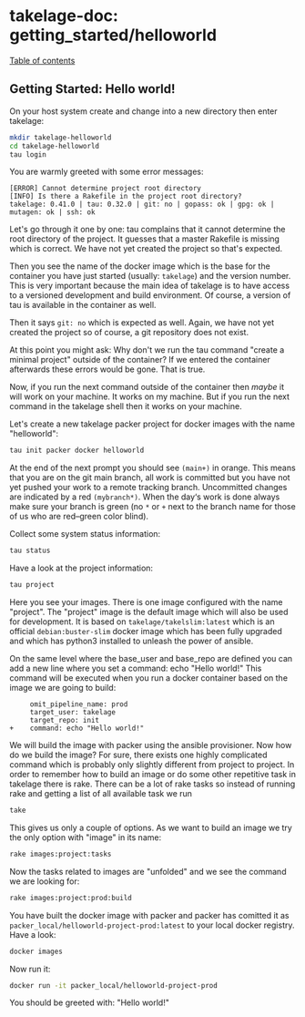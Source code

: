 # takelage-doc: getting_started/helloworld

[Table of contents](../../README.md)

## Getting Started: Hello world!

On your host system create and change into a new directory then enter takelage:

```bash
mkdir takelage-helloworld
cd takelage-helloworld
tau login
```

You are warmly greeted with some error messages:

```
[ERROR] Cannot determine project root directory
[INFO] Is there a Rakefile in the project root directory?
takelage: 0.41.0 | tau: 0.32.0 | git: no | gopass: ok | gpg: ok | mutagen: ok | ssh: ok
```

Let's go through it one by one:
tau complains that it cannot determine the root directory of the project. It guesses that a master Rakefile is missing which is correct. We have not yet created the project so that's expected.

Then you see the name of the docker image which is the base for the container you have just started (usually: `takelage`) and the version number. This is very important because the main idea of takelage is to have access to a versioned development and build environment. Of course, a version of tau is available in the container as well.

Then it says `git: no` which is expected as well. Again, we have not yet created the project so of course, a git repository does not exist.

At this point you might ask: Why don't we run the tau command "create a minimal project" outside of the container? If we entered the container afterwards these errors would be gone. That is true.

Now, if you run the next command outside of the container then _maybe_ it will work on your machine. It works on my machine. But if you run the next command in the takelage shell then it works on your machine.

Let's create a new takelage packer project for docker images with the name "helloworld":

```bash
tau init packer docker helloworld
```

At the end of the next prompt you should see `(main+)` in orange. This means that you are on the git main branch, all work is committed but you have not yet pushed your work to a remote tracking branch. Uncommitted changes are indicated by a red `(mybranch*)`. When the day‘s work is done always make sure your branch is green (no `*` or `+` next to the branch name for those of us who are red–green color blind).

Collect some system status information:

```bash
tau status
```

Have a look at the project information:

```bash
tau project
```

Here you see your images. There is one image configured with the name "project". The "project" image is the default image which will also be used for development. It is based on `takelage/takelslim:latest` which is an official `debian:buster-slim` docker image which has been fully upgraded and which has python3 installed to unleash the power of ansible.

On the same level where the base_user and base_repo are defined you can add a new line where you set a command: echo "Hello world!" This command will be executed when you run a docker container based on the image we are going to build:

```
     omit_pipeline_name: prod
     target_user: takelage
     target_repo: init
+    command: echo "Hello world!"
```

We will build the image with packer using the ansible provisioner.
Now how do we build the image? For sure, there exists one highly complicated command which is probably only slightly different from project to project. In order to remember how to build an image or do some other repetitive task in takelage there is rake. There can be a lot of rake tasks so instead of running rake and getting a list of all available task we run

```bash
take
```

This gives us only a couple of options. As we want to build an image we try the only option with "image" in its name:

```bash
rake images:project:tasks
```

Now the tasks related to images are "unfolded" and we see the command we are looking for:

```bash
rake images:project:prod:build
```

You have built the docker image with packer and packer has comitted it as `packer_local/helloworld-project-prod:latest` to your local docker registry. Have a look:

```bash
docker images
```

Now run it:

```bash
docker run -it packer_local/helloworld-project-prod
```

You should be greeted with: "Hello world!"
